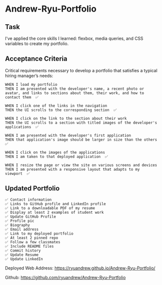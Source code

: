 # Andrew-Ryu-Portfolio

## Task

I've applied the core skills I learned: flexbox, media queries, and CSS variables to create my portfolio. 

## Acceptance Criteria

Critical requirements necessary to develop a portfolio that satisfies a typical hiring manager’s needs:

```
WHEN I load my portfolio
THEN I am presented with the developer's name, a recent photo or avatar, and links to sections about them, their work, and how to contact them  ✅

WHEN I click one of the links in the navigation
THEN the UI scrolls to the corresponding section  ✅

WHEN I click on the link to the section about their work
THEN the UI scrolls to a section with titled images of the developer's applications  ✅

WHEN I am presented with the developer's first application
THEN that application's image should be larger in size than the others  ✅

WHEN I click on the images of the applications
THEN I am taken to that deployed application  ✅

WHEN I resize the page or view the site on various screens and devices
THEN I am presented with a responsive layout that adapts to my viewport  ✅
```

## Updated Portfolio

```
✅ Contact information
✅ Links to GitHub profile and LinkedIn profile
✅ Link to a downloadable PDF of my resume
✅ Display at least 2 examples of student work
✅ Update GitHub Profile
✅ Profile pic
✅ Biography
✅ Email address
✅ Link to my deployed portfolio
✅ At least 2 pinned repo
✅ Follow a few classmates
✅ Include README files
✅ Commit history
✅ Update Resume
✅ Update LinkedIn
```


Deployed Web Address:
https://ryuandrew.github.io/Andrew-Ryu-Portfolio/

Github:
https://github.com/ryuandrew/Andrew-Ryu-Portfolio